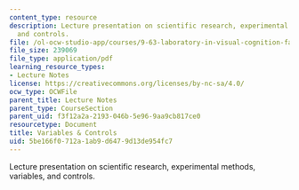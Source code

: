 ```yaml
---
content_type: resource
description: Lecture presentation on scientific research, experimental methods, variables,
  and controls.
file: /ol-ocw-studio-app/courses/9-63-laboratory-in-visual-cognition-fall-2009/5be166f0712a1ab9d6479d13de954fc7_MIT9_63F09_lec01.pdf
file_size: 239069
file_type: application/pdf
learning_resource_types:
- Lecture Notes
license: https://creativecommons.org/licenses/by-nc-sa/4.0/
ocw_type: OCWFile
parent_title: Lecture Notes
parent_type: CourseSection
parent_uid: f3f12a2a-2193-046b-5e96-9aa9cb817ce0
resourcetype: Document
title: Variables & Controls
uid: 5be166f0-712a-1ab9-d647-9d13de954fc7
---
```

Lecture presentation on scientific research, experimental methods, variables, and controls.